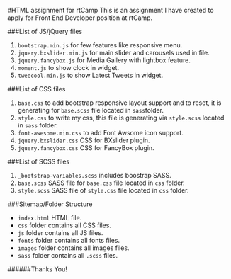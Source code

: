 #HTML assignment for rtCamp
This is an assignment I have created to apply for Front End Developer position at rtCamp.

###List of JS/jQuery files
1. `bootstrap.min.js` for few features like responsive menu.
2. `jquery.bxslider.min.js` for main slider and carousels used in file.
3. `jquery.fancybox.js` for Media Gallery with lightbox feature.
4. `moment.js` to show clock in widget.
5. `tweecool.min.js` to show Latest Tweets in widget.

###List of CSS files
1. `base.css` to add bootstrap responsive layout support and to reset, it is generating for `base.scss` file located in `sass`folder.
2. `style.css` to write my css, this file is generating via `style.scss` located in `sass` folder.
3. `font-awesome.min.css` to add Font Awsome icon support.
4. `jquery.bxslider.css` CSS for BXslider plugin.
5. `jquery.fancybox.css` CSS for FancyBox plugin.

###List of SCSS files
1. `_bootstrap-variables.scss` includes boostrap SASS.
2. `base.scss` SASS file for `base.css` file located in `css` folder.
3. `style.scss` SASS file of `style.css` file located in `css` folder.

###Sitemap/Folder Structure
- `index.html` HTML file.
- `css` folder contains all CSS files.
- `js` folder contains all JS files.
- `fonts` folder contains all fonts files.
- `images` folder contains all images files.
- `sass` folder contains all `.scss` files.


######Thanks You!
